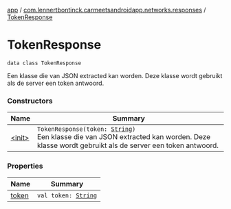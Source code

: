 [app](../../index.md) / [com.lennertbontinck.carmeetsandroidapp.networks.responses](../index.md) / [TokenResponse](./index.md)

# TokenResponse

`data class TokenResponse`

Een klasse die van JSON extracted kan worden. Deze klasse wordt gebruikt als de server een token antwoord.

### Constructors

| Name | Summary |
|---|---|
| [&lt;init&gt;](-init-.md) | `TokenResponse(token: `[`String`](https://kotlinlang.org/api/latest/jvm/stdlib/kotlin/-string/index.html)`)`<br>Een klasse die van JSON extracted kan worden. Deze klasse wordt gebruikt als de server een token antwoord. |

### Properties

| Name | Summary |
|---|---|
| [token](token.md) | `val token: `[`String`](https://kotlinlang.org/api/latest/jvm/stdlib/kotlin/-string/index.html) |
